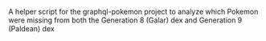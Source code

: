 A helper script for the graphql-pokemon project to analyze which Pokemon were missing from both the Generation 8 (Galar) dex and Generation 9 (Paldean) dex
